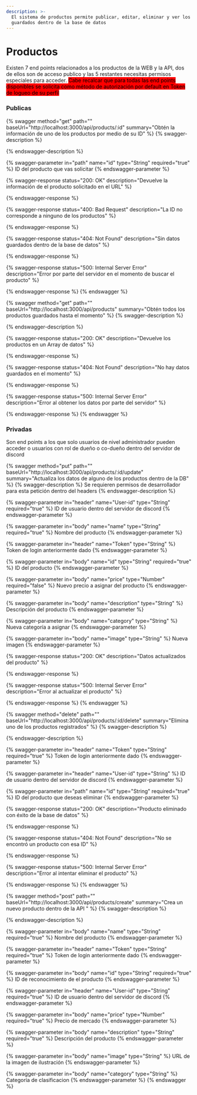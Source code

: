 ```yaml
---
description: >-
  El sistema de productos permite publicar, editar, eliminar y ver los datos
  guardados dentro de la base de datos
---
```


# Productos

Existen 7 end points relacionados a los productos de la WEB y la API, dos de ellos son de acceso publico y las 5 restantes necesitas permisos especiales para acceder. <mark style="background-color:red;">Cabe recalcar que para todas las end points disponibles se solicita como método de autorización por default en Token de logueo de su perfil</mark>

### Publicas

{% swagger method="get" path="" baseUrl="http://localhost:3000/api/products/:id" summary="Obtén la información de uno de los productos por medio de su ID" %}
{% swagger-description %}

{% endswagger-description %}

{% swagger-parameter in="path" name="id" type="String" required="true" %}
ID del producto que vas solicitar
{% endswagger-parameter %}

{% swagger-response status="200: OK" description="Devuelve la información de el producto solicitado en el URL" %}

{% endswagger-response %}

{% swagger-response status="400: Bad Request" description="La ID no corresponde a ninguno de los productos" %}

{% endswagger-response %}

{% swagger-response status="404: Not Found" description="Sin datos guardados dentro de la base de datos" %}

{% endswagger-response %}

{% swagger-response status="500: Internal Server Error" description="Error por parte del servidor en el momento de buscar el producto" %}

{% endswagger-response %}
{% endswagger %}

{% swagger method="get" path="" baseUrl="http://localhost:3000/api/products" summary="Obtén todos los productos guardados hasta el momento" %}
{% swagger-description %}

{% endswagger-description %}

{% swagger-response status="200: OK" description="Devuelve los productos en un Array de datos" %}

{% endswagger-response %}

{% swagger-response status="404: Not Found" description="No hay datos guardados en el momento" %}

{% endswagger-response %}

{% swagger-response status="500: Internal Server Error" description="Error al obtener los datos por parte del servidor" %}

{% endswagger-response %}
{% endswagger %}

### Privadas

Son end points a los que solo usuarios de nivel administrador pueden acceder o usuarios con rol de dueño o co-dueño dentro del servidor de discord

{% swagger method="put" path="" baseUrl="http://localhost:3000/api/products/:id/update" summary="Actualiza los datos de alguno de los productos dentro de la DB" %}
{% swagger-description %}
Se requieren permisos de desarrollador para esta petición dentro del headers
{% endswagger-description %}

{% swagger-parameter in="header" name="User-id" type="String" required="true" %}
ID de usuario dentro del servidor de discord
{% endswagger-parameter %}

{% swagger-parameter in="body" name="name" type="String" required="true" %}
Nombre del producto
{% endswagger-parameter %}

{% swagger-parameter in="header" name="Token" type="String" %}
Token de login anteriormente dado
{% endswagger-parameter %}

{% swagger-parameter in="body" name="id" type="String" required="true" %}
ID del producto
{% endswagger-parameter %}

{% swagger-parameter in="body" name="price" type="Number" required="false" %}
Nuevo precio a asignar del producto
{% endswagger-parameter %}

{% swagger-parameter in="body" name="description" type="String" %}
Descripción del producto
{% endswagger-parameter %}

{% swagger-parameter in="body" name="category" type="String" %}
Nueva categoría a asignar
{% endswagger-parameter %}

{% swagger-parameter in="body" name="image" type="String" %}
Nueva imagen
{% endswagger-parameter %}

{% swagger-response status="200: OK" description="Datos actualizados del producto" %}

{% endswagger-response %}

{% swagger-response status="500: Internal Server Error" description="Error al actualizar el producto" %}

{% endswagger-response %}
{% endswagger %}

{% swagger method="delete" path="" baseUrl="http://localhost:3000/api/products/:id/delete" summary="Elimina uno de los productos registrados" %}
{% swagger-description %}

{% endswagger-description %}

{% swagger-parameter in="header" name="Token" type="String" required="true" %}
Token de login anteriormente dado
{% endswagger-parameter %}

{% swagger-parameter in="header" name="User-id" type="String" %}
ID de usuario dentro del servidor de discord
{% endswagger-parameter %}

{% swagger-parameter in="path" name="id" type="String" required="true" %}
ID del producto que deseas eliminar
{% endswagger-parameter %}

{% swagger-response status="200: OK" description="Producto eliminado con éxito de la base de datos" %}

{% endswagger-response %}

{% swagger-response status="404: Not Found" description="No se encontró un producto con esa ID" %}

{% endswagger-response %}

{% swagger-response status="500: Internal Server Error" description="Error al intentar eliminar el producto" %}

{% endswagger-response %}
{% endswagger %}

{% swagger method="post" path="" baseUrl="http://localhost:3000/api/products/create" summary="Crea un nuevo producto dentro de la API " %}
{% swagger-description %}

{% endswagger-description %}

{% swagger-parameter in="body" name="name" type="String" required="true" %}
Nombre del producto
{% endswagger-parameter %}

{% swagger-parameter in="header" name="Token" type="String" required="true" %}
Token de login anteriormente dado
{% endswagger-parameter %}

{% swagger-parameter in="body" name="id" type="String" required="true" %}
ID de reconocimiento de el producto
{% endswagger-parameter %}

{% swagger-parameter in="header" name="User-id" type="String" required="true" %}
ID de usuario dentro del servidor de discord
{% endswagger-parameter %}

{% swagger-parameter in="body" name="price" type="Number" required="true" %}
Precio de mercado
{% endswagger-parameter %}

{% swagger-parameter in="body" name="description" type="String" required="true" %}
Descripción del producto&#x20;
{% endswagger-parameter %}

{% swagger-parameter in="body" name="image" type="String" %}
URL de la imagen de ilustración
{% endswagger-parameter %}

{% swagger-parameter in="body" name="category" type="String" %}
Categoría de clasificacion
{% endswagger-parameter %}
{% endswagger %}

